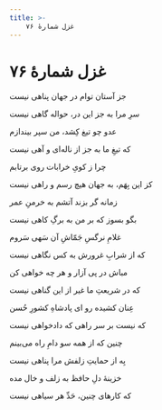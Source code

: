 ```yaml
---
title: >-
    غزل شمارهٔ ۷۶
---
```

# غزل شمارهٔ ۷۶

<div class="b" id="bn1"><div class="m1"><p>جز آستان توام در جهان پناهی نیست</p></div>
<div class="m2"><p>سرِ مرا به جز این در، حواله گاهی نیست</p></div></div>
<div class="b" id="bn2"><div class="m1"><p>عدو چو تیغ کِشد، من سپر بیندازم</p></div>
<div class="m2"><p>که تیغِ ما به جز از ناله‌ای و آهی نیست</p></div></div>
<div class="b" id="bn3"><div class="m1"><p>چرا ز کویِ خرابات روی برتابم</p></div>
<div class="m2"><p>کز این بِهَم، به جهان هیچ رسم و راهی نیست</p></div></div>
<div class="b" id="bn4"><div class="m1"><p>زمانه گر بزند آتشم به خرمنِ عمر</p></div>
<div class="m2"><p>بگو بسوز که بر من به برگِ کاهی نیست</p></div></div>
<div class="b" id="bn5"><div class="m1"><p>غلامِ نرگسِ جَمّاشِ آن سَهی سَروم</p></div>
<div class="m2"><p>که از شرابِ غرورش به کس نگاهی نیست</p></div></div>
<div class="b" id="bn6"><div class="m1"><p>مباش در پی آزار و هر چه خواهی کن</p></div>
<div class="m2"><p>که در شریعتِ ما غیر از این گناهی نیست</p></div></div>
<div class="b" id="bn7"><div class="m1"><p>عِنان کشیده رو ای پادشاهِ کشورِ حُسن</p></div>
<div class="m2"><p>که نیست بر سر راهی که دادخواهی نیست</p></div></div>
<div class="b" id="bn8"><div class="m1"><p>چنین که از همه سو دامِ راه می‌بینم</p></div>
<div class="m2"><p>بِه از حمایتِ زلفش مرا پناهی نیست</p></div></div>
<div class="b" id="bn9"><div class="m1"><p>خزینهٔ دلِ حافظ به زلف و خال مده</p></div>
<div class="m2"><p>که کارهای چنین، حَدِّ هر سیاهی نیست</p></div></div>
